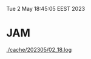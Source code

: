 Tue  2 May 18:45:05 EEST 2023
# JAM
<a href='./cache/202305/02_18.log'>./cache/202305/02_18.log</a>
